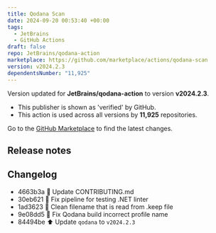 ```yaml
---
title: Qodana Scan
date: 2024-09-20 00:53:40 +00:00
tags:
  - JetBrains
  - GitHub Actions
draft: false
repo: JetBrains/qodana-action
marketplace: https://github.com/marketplace/actions/qodana-scan
version: v2024.2.3
dependentsNumber: "11,925"
---
```



Version updated for **JetBrains/qodana-action** to version **v2024.2.3**.
- This publisher is shown as 'verified' by GitHub.
- This action is used across all versions by **11,925** repositories.

Go to the [GitHub Marketplace](https://github.com/marketplace/actions/qodana-scan) to find the latest changes.

## Release notes

## Changelog
* 4663b3a :memo: Update CONTRIBUTING.md
* 30eb621 :bug: Fix pipeline for testing .NET linter
* 1ad3623 :bug: Clean filename that is read from .keep file
* 9e08dd5 :bricks: Fix Qodana build incorrect profile name
* 84494be :arrow_up: Update `qodana` to `v2024.2.3`


